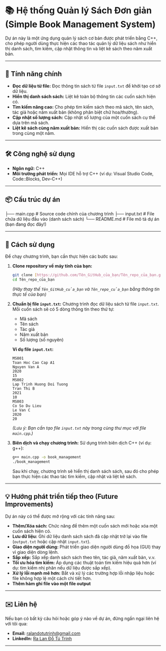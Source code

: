 # 📚 Hệ thống Quản lý Sách Đơn giản (Simple Book Management System)

Dự án này là một ứng dụng quản lý sách cơ bản được phát triển bằng C++, cho phép người dùng thực hiện các thao tác quản lý dữ liệu sách như hiển thị danh sách, tìm kiếm, cập nhật thông tin và liệt kê sách theo năm xuất bản.

--------------------------------------------------------------------------------------------------------------------------

## 🚀 Tính năng chính

* **Đọc dữ liệu từ file:** Đọc thông tin sách từ file `input.txt` để khởi tạo cơ sở dữ liệu.
* **Hiển thị danh sách sách:** Liệt kê toàn bộ thông tin các cuốn sách hiện có.
* **Tìm kiếm nâng cao:** Cho phép tìm kiếm sách theo mã sách, tên sách, tác giả hoặc năm xuất bản (không phân biệt chữ hoa/thường).
* **Cập nhật số lượng sách:** Cập nhật số lượng của một cuốn sách cụ thể dựa trên mã sách.
* **Liệt kê sách cùng năm xuất bản:** Hiển thị các cuốn sách được xuất bản trong cùng một năm.

--------------------------------------------------------------------------------------------------------------------------

## 🛠️ Công nghệ sử dụng

* **Ngôn ngữ:** C++
* **Môi trường phát triển:** Mọi IDE hỗ trợ C++ (ví dụ: Visual Studio Code, Code::Blocks, Dev-C++)

--------------------------------------------------------------------------------------------------------------------------

## 📦 Cấu trúc dự án

├── main.cpp                # Source code chính của chương trình
├── input.txt               # File chứa dữ liệu đầu vào (danh sách sách)
└── README.md               # File mô tả dự án (bạn đang đọc đây!)

--------------------------------------------------------------------------------------------------------------------------

## 📝 Cách sử dụng

Để chạy chương trình, bạn cần thực hiện các bước sau:

1.  **Clone repository về máy tính của bạn:**
    ```bash
    git clone [https://github.com/Tên_GitHub_của_bạn/Tên_repo_của_bạn.git](https://github.com/Tên_GitHub_của_bạn/Tên_repo_của_bạn.git)
    cd Tên_repo_của_bạn
    ```
    *(Hãy thay thế `Tên_GitHub_của_bạn` và `Tên_repo_của_bạn` bằng thông tin thực tế của bạn)*

2.  **Chuẩn bị file `input.txt`:**
    Chương trình đọc dữ liệu sách từ file `input.txt`. Mỗi cuốn sách sẽ có 5 dòng thông tin theo thứ tự:
    * Mã sách
    * Tên sách
    * Tác giả
    * Năm xuất bản
    * Số lượng (số nguyên)

    **Ví dụ file `input.txt`:**
    ```
    MS001
    Toan Hoc Cao Cap A1
    Nguyen Van A
    2020
    15
    MS002
    Lap Trinh Huong Doi Tuong
    Tran Thi B
    2021
    10
    MS003
    Co So Du Lieu
    Le Van C
    2020
    20
    ```
    *(Lưu ý: Bạn cần tạo file `input.txt` này trong cùng thư mục với file `main.cpp`.)*

3.  **Biên dịch và chạy chương trình:**
    Sử dụng trình biên dịch C++ (ví dụ: g++):
    ```bash
    g++ main.cpp -o book_management
    ./book_management
    ```
    Sau khi chạy, chương trình sẽ hiển thị danh sách sách, sau đó cho phép bạn thực hiện các thao tác tìm kiếm, cập nhật và liệt kê sách.

--------------------------------------------------------------------------------------------------------------------------

## 💡 Hướng phát triển tiếp theo (Future Improvements)

Dự án này có thể được mở rộng với các tính năng sau:

* **Thêm/Xóa sách:** Chức năng để thêm một cuốn sách mới hoặc xóa một cuốn sách hiện có.
* **Lưu dữ liệu:** Ghi dữ liệu danh sách sách đã cập nhật trở lại vào file (`output.txt` hoặc cập nhật `input.txt`).
* **Giao diện người dùng:** Phát triển giao diện người dùng đồ họa (GUI) thay vì giao diện dòng lệnh.
* **Sắp xếp:** Sắp xếp danh sách sách theo tên, tác giả, năm xuất bản, v.v.
* **Tối ưu hóa tìm kiếm:** Áp dụng các thuật toán tìm kiếm hiệu quả hơn (ví dụ: tìm kiếm nhị phân nếu dữ liệu được sắp xếp).
* **Xử lý lỗi mạnh mẽ hơn:** Bắt và xử lý các trường hợp lỗi nhập liệu hoặc file không hợp lệ một cách chi tiết hơn.
* **Thêm hàm ghi file vào một file output**

--------------------------------------------------------------------------------------------------------------------------

## ✉️ Liên hệ

Nếu bạn có bất kỳ câu hỏi hoặc góp ý nào về dự án, đừng ngần ngại liên hệ với tôi qua:
* **Email:** [ralandotutrinh@gmail.com](mailto:ralandotutrinh@gmail.com)
* **LinkedIn:** [Ra Lan Đỗ Tú Trinh](https://www.linkedin.com/in/ra-lan-do-tu-trinh-199217279/)
--------------------------------------------------------------------------------------------------------------------------
